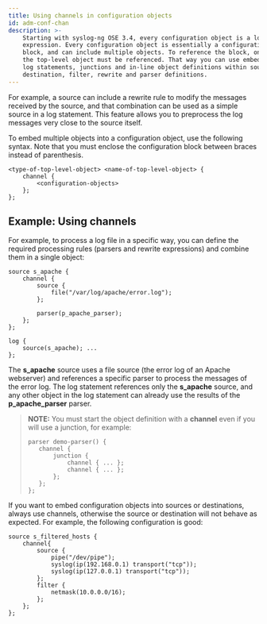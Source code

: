 ```yaml
---
title: Using channels in configuration objects
id: adm-conf-chan
description: >-
    Starting with syslog-ng OSE 3.4, every configuration object is a log
    expression. Every configuration object is essentially a configuration
    block, and can include multiple objects. To reference the block, only
    the top-level object must be referenced. That way you can use embedded
    log statements, junctions and in-line object definitions within source,
    destination, filter, rewrite and parser definitions. 
---
```


For example, a source can include a rewrite rule to modify the messages  
received by the source, and that combination can be used as a simple source
in a log statement. This feature allows you to preprocess the log messages very
close to the source itself.

To embed multiple objects into a configuration object, use the following
syntax. Note that you must enclose the configuration block between
braces instead of parenthesis.

```config
<type-of-top-level-object> <name-of-top-level-object> {
    channel {
        <configuration-objects>
    };
};
```

## Example: Using channels

For example, to process a log file in a specific way, you can define the
required processing rules (parsers and rewrite expressions) and combine
them in a single object:

```config
source s_apache {
    channel {
        source {
            file("/var/log/apache/error.log");
        };
        
        parser(p_apache_parser);
    };
};

log {
    source(s_apache); ...
};
```

The **s_apache** source uses a file source (the error log of an Apache
webserver) and references a specific parser to process the messages of
the error log. The log statement references only the **s_apache** source,
and any other object in the log statement can already use the results of
the **p_apache_parser** parser.

>**NOTE:** You must start the object definition with a **channel** even if
>you will use a junction, for example:
>  
>```config
>parser demo-parser() {
>    channel {
>        junction {
>            channel { ... };
>            channel { ... };
>        };
>    };
>};
>```

If you want to embed configuration objects into sources or destinations,
always use channels, otherwise the source or destination will not behave
as expected. For example, the following configuration is good:

```config
source s_filtered_hosts {
    channel{
        source {
            pipe("/dev/pipe");
            syslog(ip(192.168.0.1) transport("tcp"));
            syslog(ip(127.0.0.1) transport("tcp"));
        };
        filter {
            netmask(10.0.0.0/16);
        };
    };
};
```
